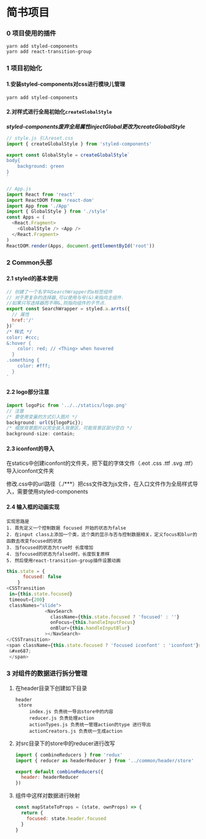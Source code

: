 # 简书项目

### 0 项目使用的插件

```node
yarn add styled-components
yarn add react-transition-group
```



### 1 项目初始化

#### 1.安装styled-components对css进行模块儿管理

```
yarn add styled-components
```
#### 2.对样式进行全局初始化`createGlobalStyle`

***styled-components废弃全局属性injectGlobal更改为createGlobalStyle***

```js
// style.js 引入reset.css
import { createGlobalStyle } from 'styled-components'

export const GlobalStyle = createGlobalStyle`
body{
	background: green
}
`

// App.js
import React from 'react'
import ReactDOM from 'react-dom'
import App from './App'
import { GlobalStyle } from './style'
const Apps = (
  <React.Fragment>
    <GlobalStyle /> <App />
  </React.Fragment>
)
ReactDOM.render(Apps, document.getElementById('root'))

```

### 2 Common头部

#### 2.1 styled的基本使用

```js
// 创建了一个名字叫SearchWrapper的a标签组件
// 对于更复杂的选择器,可以使用与号(&)来指向主组件.
//如果只写选择器而不带&,则指向组件的子节点.
export const SearchWrapper = styled.a.arrts({
  // 属性
  href:'/'
})`
/* 样式 */
color: #ccc;
&:hover {
    color: red; // <Thing> when hovered
  }
.something {
    color: #fff;
  }
`
```



#### 2.2 logo部分注意

```js
import logoPic from '../../statics/logo.png'
// 注意
/* 要使用变量的方式引入图片 */
background: url(${logoPic});
/* 缩放背景图片以完全装入背景区，可能背景区部分空白 */
background-size: contain;
```

#### 2.3 iconfont的导入

在statics中创建iconfont的文件夹，把下载的字体文件（.eot .css .ttf .svg .ttf）导入iconfont文件夹

修改.css中的url路径（./***）把css文件改为js文件，在入口文件作为全局样式导入，需要使用styled-components



#### 2.4 输入框的动画实现

```
实现思路是 
1. 首先定义一个控制数据 focused 开始的状态为false
2. 在input class上添加一个类，这个类的显示与否与控制数据相关，定义focus和blur的函数去改变focused的状态
3. 当focused的状态为true时 长度增加
4. 当focused的状态为falsed时，长度恢复原样
5. 然后使用react-transition-group插件设置动画
```

```js
this.state = {
      focused: false
    } 
<CSSTransition
 in={this.state.focused}
 timeout={200}
 classNames="slide">
              <NavSearch
                className={this.state.focused ? 'focused' : ''}
                onFocus={this.handleInputFocus}
                onBlur={this.handleInputBlur}
              ></NavSearch>
</CSSTransition>
<span className={this.state.focused ? 'focused iconfont' : 'iconfont'}>
 &#xe687;
 </span>
```

### 3 对组件的数据进行拆分管理

1. 在header目录下创建如下目录

   ```
   header
   	store
   		index.js 负责统一导出store中的内容
   		reducer.js 负责处理action
   		actionTypes.js 负责统一管理action的type 进行导出
   		actionCreators.js 负责统一生成action
   ```
   
2. 对src目录下的store中的reducer进行改写

   ```js
   import { combineReducers } from 'redux'
   import { reducer as headerReducer } from '../common/header/store'
   
   export default combineReducers({
     header: headerReducer
   })
   
   ```

3. 组件中这样对数据进行映射

   ```js
   const mapStateToProps = (state, ownProps) => {
     return {
       focused: state.header.focused
     }
   }
   ```

   
